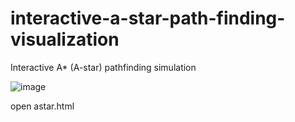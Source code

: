 # interactive-a-star-path-finding-visualization
Interactive A* (A-star) pathfinding simulation

![image](https://github.com/user-attachments/assets/93c58eef-c0a3-4254-8d41-e719c6ae4c0d)

open astar.html
